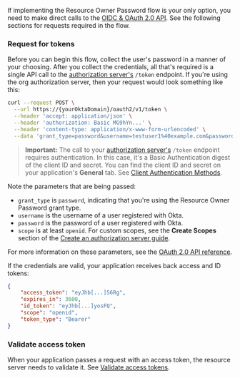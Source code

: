 If implementing the Resource Owner Password flow is your only option, you need to make direct calls to the [OIDC & OAuth 2.0 API](https://developer.okta.com/docs/api/openapi/okta-oauth/guides/overview/). See the following sections for requests required in the flow.

### Request for tokens

Before you can begin this flow, collect the user's password in a manner of your choosing. After you collect the credentials, all that's required is a single API call to the [authorization server's](/docs/concepts/auth-servers/) `/token` endpoint. If you're using the org authorization server, then your request would look something like this:

```bash
curl --request POST \
  --url https://{yourOktaDomain}/oauth2/v1/token \
  --header 'accept: application/json' \
  --header 'authorization: Basic MG9hYn...' \
  --header 'content-type: application/x-www-form-urlencoded' \
  --data 'grant_type=password&username=testuser1%40example.com&password=%7CmCovrlnU9oZU4qWGrhQSM%3Dyd&scope=openid'
```

> **Important:** The call to your [authorization server's](/docs/concepts/auth-servers/) `/token` endpoint requires authentication. In this case, it's a Basic Authentication digest of the client ID and secret. You can find the client ID and secret on your application's **General** tab. See [Client Authentication Methods](https://developer.okta.com/docs/api/openapi/okta-oauth/guides/client-auth/#client-authentication-methods).

Note the parameters that are being passed:

* `grant_type` is `password`, indicating that you're using the Resource Owner Password grant type.
* `username` is the username of a user registered with Okta.
* `password` is the password of a user registered with Okta.
* `scope` is at least `openid`. For custom scopes, see the **Create Scopes** section of the [Create an authorization server guide](/docs/guides/customize-authz-server/main/#create-scopes).

For more information on these parameters, see the [OAuth 2.0 API reference](https://developer.okta.com/docs/api/openapi/okta-oauth/oauth/tag/CustomAS/#tag/CustomAS/operation/tokenCustomAS).

If the credentials are valid, your application receives back access and ID tokens:

```json
{
    "access_token": "eyJhb[...]56Rg",
    "expires_in": 3600,
    "id_token": "eyJhb[...]yosFQ",
    "scope": "openid",
    "token_type": "Bearer"
}
```

### Validate access token

When your application passes a request with an access token, the resource server needs to validate it. See [Validate access tokens](/docs/guides/validate-access-tokens/).
